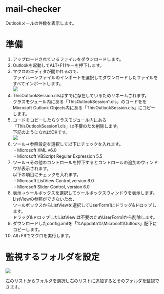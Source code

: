 # mail-checker

Outlookメールの件数を表示します。

<h1>準備</h1>

<ol>
  <li>
    アップロードされているファイルをダウンロードします。
  </li>
  <li>
    Outlookを起動してALT+F11キーを押下します。
  </li>
<li>  マクロのエディタが開かれるので、<br>
  ファイルー＞ファイルのインポートを選択してダウンロードしたファイルをすべてインポートします。 <br>
  <img src="https://github-production-user-asset-6210df.s3.amazonaws.com/173731813/352814371-fd255887-387a-4b98-ab09-12c0f927777e.png?X-Amz-Algorithm=AWS4-HMAC-SHA256&X-Amz-Credential=AKIAVCODYLSA53PQK4ZA%2F20240728%2Fus-east-1%2Fs3%2Faws4_request&X-Amz-Date=20240728T131504Z&X-Amz-Expires=300&X-Amz-Signature=c9ca8b7360de5a6a462fdbc99bcd2fe02411f6812763ee1e3714decfdcf71b31&X-Amz-SignedHeaders=host&actor_id=173731813&key_id=0&repo_id=822262477">
</li>
  <li>
    ThisOutlookSession.clsはすでに存在しているためリネームされます。<br>
    クラスモジュール内にある「ThisOutlookSession1.cls」のコードををMicrosoft Outlook Objects内にある「ThisOutlookSession.cls」にコピーします。
  </li>
  <li>
    コードをコピーしたらクラスモジュール内にある「ThisOutlookSession1.cls」は不要のため削除します。<br>
    下記のようになればOKです。<br>
    <img src="https://github-production-user-asset-6210df.s3.amazonaws.com/173731813/352815318-1db5dc71-d914-4ccc-9d98-2354e8b72e6f.png?X-Amz-Algorithm=AWS4-HMAC-SHA256&X-Amz-Credential=AKIAVCODYLSA53PQK4ZA%2F20240728%2Fus-east-1%2Fs3%2Faws4_request&X-Amz-Date=20240728T132549Z&X-Amz-Expires=300&X-Amz-Signature=683bc8d6a37850dd32bfa5afc4f915541c7efc2a753864fa02d983ddc4b1519a&X-Amz-SignedHeaders=host&actor_id=173731813&key_id=0&repo_id=822262477">
    

  </li>

  <li>
    ツール->参照設定を選択して以下にチェックを入れます。<br>
    ・Microsoft XML v6.0<br>
    ・Microsoft VBScript Regular Expression 5.5
  </li>
  <li>
    ツール->その他のコントロールを押下するとコントロールの追加のウィンドウが表示されます。<br>
    以下の項目にチェックを入れます。<br>
    ・Microsoft ListView Control,version 6.0<br>
    ・Microsoft Slider Control, version 6.0<br>
  </li>
  <li>
    表示->ツールボックスを選択してツールボックスウィンドウを表示します。<br>
    ListViewの参照ができないため、<br>
    ツールボックスからListViewを選択してUserForm1にドラッグ&ドロップします。<br>
    ドラッグ&ドロップしたListView は不要のためUserForm1から削除します。
  </li>
  <li>
    ダウンロードしたconfig.xmlを「%Appdata%\Microsoft\Outlook」配下にコピーします。
  </li>

  <li>Alt+F8でマクロを実行します。</li>
</ol>

<h1>監視するフォルダを設定</h1>
<img src="https://github-production-user-asset-6210df.s3.amazonaws.com/173731813/352859698-d8ae783b-746d-42ac-9cad-bc2c6b571551.png?X-Amz-Algorithm=AWS4-HMAC-SHA256&X-Amz-Credential=AKIAVCODYLSA53PQK4ZA%2F20240728%2Fus-east-1%2Fs3%2Faws4_request&X-Amz-Date=20240728T182547Z&X-Amz-Expires=300&X-Amz-Signature=56c9330693fb63f95372bfb48a9584c31a0b0b664ef65e9e3a80cbdcefa2e8e4&X-Amz-SignedHeaders=host&actor_id=173731813&key_id=0&repo_id=822262477">
<p>左のリストからフォルダを選択し右のリストに追加するとそのフォルダを監視できます。</p>




